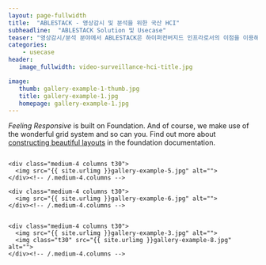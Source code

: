 ```yaml
---
layout: page-fullwidth
title:  "ABLESTACK - 영상감시 및 분석을 위한 국산 HCI"
subheadline:  "ABLESTACK Solution 및 Usecase"
teaser: "영상감시/분석 분야에서 ABLESTACK은 하이퍼컨버지드 인프라로서의 이점을 이용해 캠퍼스, 공항, 도시와 같은 스마트하면서 안전한 환경을 위한 고화질 IP 비디오 감시시스템을 구성할 수 있도록 대량의 중요하고 민감한 데이터를 효과적으로 관리할 수 있는 환경을 제공할 수 있도록 다양한 기능을 포함하고 있습니다. "
categories:
    - usecase
header:
   image_fullwidth: video-surveillance-hci-title.jpg

image:
   thumb: gallery-example-1-thumb.jpg
   title: gallery-example-1.jpg
   homepage: gallery-example-1.jpg
---
```

*Feeling Responsive* is built on Foundation. And of course, we make use of the wonderful grid system and so can you. Find out more about [constructing  beautiful layouts][1] in the foundation documentation.
<!--more-->

<div class="row">
    <div class="medium-4 columns t30">
    <img src="{{ site.urlimg }}gallery-example-4.jpg" alt="">
    </div><!-- /.medium-4.columns -->

    <div class="medium-4 columns t30">
      <img src="{{ site.urlimg }}gallery-example-5.jpg" alt="">
    </div><!-- /.medium-4.columns -->

    <div class="medium-4 columns t30">
      <img src="{{ site.urlimg }}gallery-example-6.jpg" alt="">
    </div><!-- /.medium-4.columns -->

</div><!-- /.row -->


<div class="row">
    <div class="medium-8 columns t30">
    <img src="{{ site.urlimg }}gallery-example-7.jpg" alt="">
    </div><!-- /.medium-8.columns -->

    <div class="medium-4 columns t30">
      <img src="{{ site.urlimg }}gallery-example-3.jpg" alt="">
      <img class="t30" src="{{ site.urlimg }}gallery-example-8.jpg" alt="">
    </div><!-- /.medium-4.columns -->

</div><!-- /.row -->



 [1]: http://foundation.zurb.com/docs/components/grid.html

